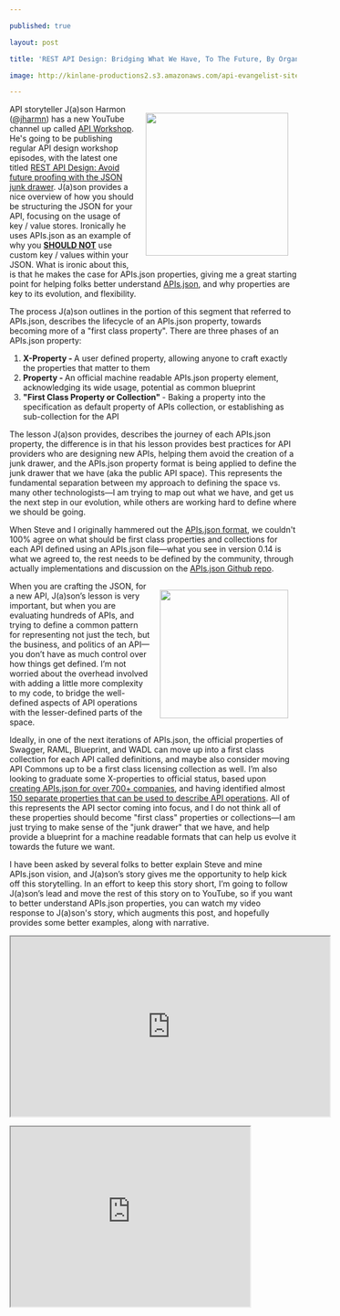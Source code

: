 ---
published: true
layout: post
title: 'REST API Design: Bridging What We Have, To The Future, By Organizing The JSON Junk Drawer'
image: http://kinlane-productions2.s3.amazonaws.com/api-evangelist-site/blog/REST-API-Design-Avoid-future-proofing-with-the-JSON-junk-drawer-YouTube.png
---

<p><a href="https://www.youtube.com/watch?v=-MBXsmSrKE8"><img style="padding: 15px;" src="https://kinlane-productions2.s3.amazonaws.com/api-evangelist-site/blog/REST-API-Design-Avoid-future-proofing-with-the-JSON-junk-drawer-YouTube.png" alt="" width="250" align="right" /></a>
<p>API storyteller J(a)son Harmon (<a href="https://twitter.com/jharmn">@jharmn</a>) has a new YouTube channel up called <a href="https://www.youtube.com/channel/UCKK2ir0jqCvfB-kzBGka_Lg">API Workshop</a>. He's going to be publishing regular API design workshop episodes, with the latest one titled <a href="https://www.youtube.com/channel/UCKK2ir0jqCvfB-kzBGka_Lg">REST API Design: Avoid future proofing with the JSON junk drawer</a>. J(a)son provides a nice overview of how you should be structuring the JSON for your API, focusing on the usage of key / value stores. Ironically he uses APIs.json as an example of why you <span style="text-decoration: underline;"><strong>SHOULD NOT</strong></span> use custom key / values within your JSON. What is ironic about this, is that he makes the case for APIs.json properties, giving me a great starting point for helping folks better understand <a href="http://apisjson.org">APIs.json</a>, and why properties are key to its evolution, and flexibility.
<p>The process J(a)son outlines in the portion of this segment that referred to APIs.json, describes the lifecycle of an APIs.json property, towards becoming more of a "first class property". There are three phases of an APIs.json property:
<ol>
<li><strong>X-Property - </strong>A user defined property, allowing anyone to craft exactly the properties that matter to them</li>
<li><strong>Property - </strong>An official machine readable APIs.json property element, acknowledging its wide usage, potential as common blueprint</li>
<li><strong>"First Class Property or Collection"&nbsp;</strong>- Baking a property into the specification as default property of APIs collection, or establishing as sub-collection for the API</li>
</ol>
<p>The lesson J(a)son provides, describes the journey of each APIs.json property, the difference is in that his lesson provides best practices for API providers who are designing new APIs, helping them avoid the creation of a junk drawer, and the APIs.json property format is being applied to define the junk drawer that we have (aka the public API space). This represents the fundamental separation between my approach to defining the space vs. many other technologists&mdash;I am trying to map out what we have, and get us the next step in our evolution, while others are working hard to define where we should be going.
<p>When Steve and I originally hammered out the <a href="http://apisjson.org/">APIs.json format</a>, we couldn't 100% agree on what should be first class properties and collections for each API defined using an APIs.json file&mdash;what you see in version 0.14 is what we agreed to, the rest needs to be defined by the community, through actually implementations and discussion on the <a href="https://github.com/api-commons/api-json/issues">APIs.json Github repo</a>.
<p><img style="padding: 15px;" src="https://s3.amazonaws.com/kinlane-productions2/bw-icons/bw-recycling.jpg" alt="" width="225" align="right" />
<p>When you are crafting the JSON, for a new API, J(a)son&rsquo;s lesson is very important, but when you are evaluating hundreds of APIs, and trying to define a common pattern for representing not just the tech, but the business, and politics of an API&mdash;you don&rsquo;t have as much control over how things get defined. I&rsquo;m not worried about the overhead involved with adding a little more complexity to my code, to bridge the well-defined aspects of API operations with the lesser-defined parts of the space.
<p>Ideally, in one of the next iterations of APIs.json, the official properties of Swagger, RAML, Blueprint, and WADL can move up into a first class collection for each API called definitions, and maybe also consider moving API Commons up to be a first class licensing collection as well.  I&rsquo;m also looking to graduate some X-properties to official status, based upon <a href="https://github.com/kinlane/api-stack/tree/gh-pages/data">creating APIs.json for over 700+ companies</a>, and having identified almost <a href="https://github.com/kinlane/api-stack/blob/gh-pages/data/properties.json">150 separate properties that can be used to describe API operations</a>. All of this represents the API sector coming into focus, and I do not think all of these properties should become "first class" properties or collections&mdash;I am just trying to make sense of the "junk drawer" that we have, and help provide a blueprint for a machine readable formats that can help us evolve it towards the future we want.
<p>I have been asked by several folks to better explain Steve and mine APIs.json vision, and J(a)son&rsquo;s story gives me the opportunity to help kick off this storytelling. In an effort to keep this story short, I&rsquo;m going to follow J(a)son&rsquo;s lead and move the rest of this story on to YouTube, so if you want to better understand APIs.json properties, you can watch my video response to J(a)son's story, which augments this post, and hopefully provides some better examples, along with narrative.
<p><iframe src="https://www.youtube.com/embed/-MBXsmSrKE8" width="560" height="315" align="center"></iframe>
<p><iframe src="https://www.youtube.com/embed/Eib2IXVEq-E" width="420" height="315"></iframe>

